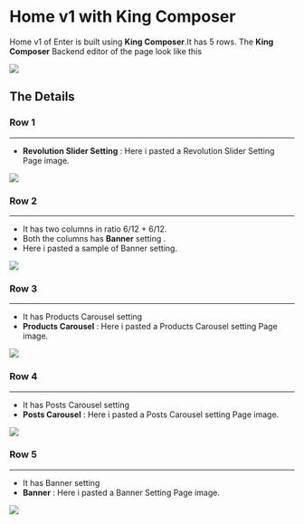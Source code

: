 # Home v1 with King Composer

Home v1 of Enter is built using **King Composer**.It has 5 rows. The **King Composer** Backend editor of the page look like this

![](http://transvelo.github.io/docs/enter/images/kc-homev1-setting.png)


## The Details

### Row 1
---
* **Revolution Slider Setting** : Here i pasted a Revolution Slider Setting Page image.

![](http://transvelo.github.io/docs/enter/images/kc-slider-setting.png)

### Row 2
---
* It has two columns in ratio 6/12 + 6/12.
* Both the columns has **Banner** setting .
* Here i pasted a sample of Banner setting.

![](http://transvelo.github.io/docs/enter/images/kc-banner-setting.png)

### Row 3
---
* It has Products Carousel setting
* **Products Carousel** : Here i pasted a Products Carousel setting Page image.

![](http://transvelo.github.io/docs/enter/images/kc-products-carousel-setting.png)


### Row 4
---
* It has Posts Carousel setting
* **Posts Carousel** : Here i pasted a Posts Carousel setting Page image.


![](http://transvelo.github.io/docs/enter/images/kc-post-carousel-setting.png)

### Row 5
---
* It has Banner setting
* **Banner** : Here i pasted a Banner Setting Page image.

![](http://transvelo.github.io/docs/enter/images/kc-banner-setting.png)

